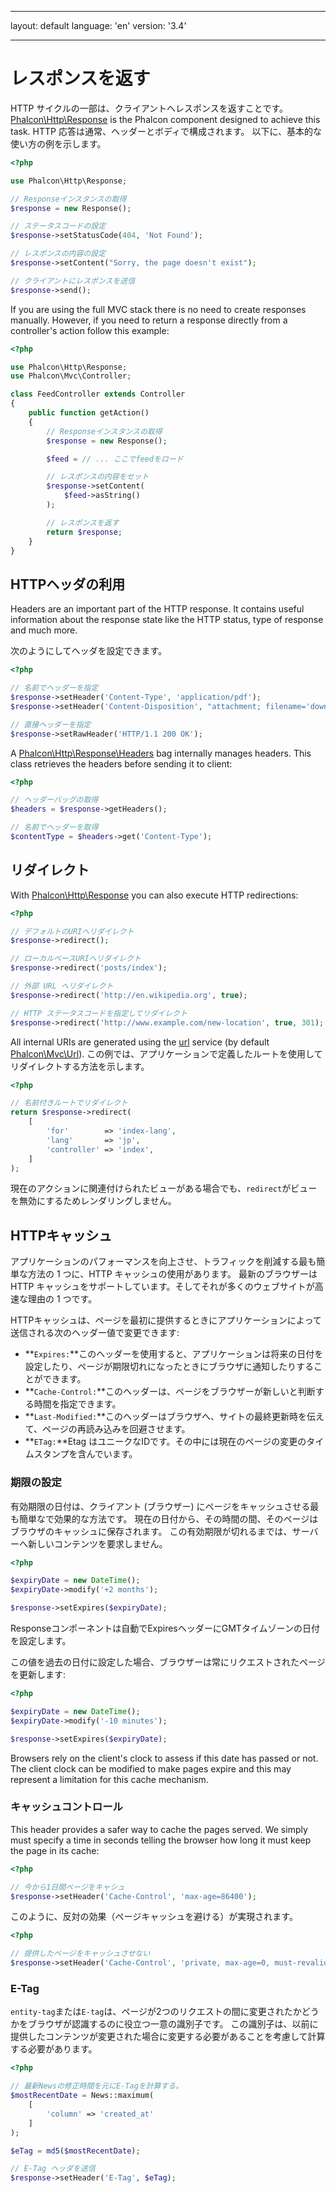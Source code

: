 * * *

layout: default language: 'en' version: '3.4'

* * *

<a name='overview'></a>

# レスポンスを返す

HTTP サイクルの一部は、クライアントへレスポンスを返すことです。 [Phalcon\Http\Response](api/Phalcon_Http_Response) is the Phalcon component designed to achieve this task. HTTP 応答は通常、ヘッダーとボディで構成されます。 以下に、基本的な使い方の例を示します。

```php
<?php

use Phalcon\Http\Response;

// Responseインスタンスの取得
$response = new Response();

// ステータスコードの設定
$response->setStatusCode(404, 'Not Found');

// レスポンスの内容の設定
$response->setContent("Sorry, the page doesn't exist");

// クライアントにレスポンスを送信
$response->send();
```

If you are using the full MVC stack there is no need to create responses manually. However, if you need to return a response directly from a controller's action follow this example:

```php
<?php

use Phalcon\Http\Response;
use Phalcon\Mvc\Controller;

class FeedController extends Controller
{
    public function getAction()
    {
        // Responseインスタンスの取得
        $response = new Response();

        $feed = // ... ここでfeedをロード

        // レスポンスの内容をセット
        $response->setContent(
            $feed->asString()
        );

        // レスポンスを返す
        return $response;
    }
}
```

<a name='working-with-headers'></a>

## HTTPヘッダの利用

Headers are an important part of the HTTP response. It contains useful information about the response state like the HTTP status, type of response and much more.

次のようにしてヘッダを設定できます。

```php
<?php

// 名前でヘッダーを指定
$response->setHeader('Content-Type', 'application/pdf');
$response->setHeader('Content-Disposition', "attachment; filename='downloaded.pdf'");

// 直接ヘッダーを指定
$response->setRawHeader('HTTP/1.1 200 OK');
```

A [Phalcon\Http\Response\Headers](api/Phalcon_Http_Response_Headers) bag internally manages headers. This class retrieves the headers before sending it to client:

```php
<?php

// ヘッダーバッグの取得
$headers = $response->getHeaders();

// 名前でヘッダーを取得
$contentType = $headers->get('Content-Type');
```

<a name='redirections'></a>

## リダイレクト

With [Phalcon\Http\Response](api/Phalcon_Http_Response) you can also execute HTTP redirections:

```php
<?php

// デフォルトのURIへリダイレクト
$response->redirect();

// ローカルベースURIへリダイレクト
$response->redirect('posts/index');

// 外部 URL へリダイレクト
$response->redirect('http://en.wikipedia.org', true);

// HTTP ステータスコードを指定してリダイレクト
$response->redirect('http://www.example.com/new-location', true, 301);
```

All internal URIs are generated using the [url](/3.4/en/url) service (by default [Phalcon\Mvc\Url](api/Phalcon_Mvc_Url)). この例では、アプリケーションで定義したルートを使用してリダイレクトする方法を示します。

```php
<?php

// 名前付きルートでリダイレクト
return $response->redirect(
    [
        'for'        => 'index-lang',
        'lang'       => 'jp',
        'controller' => 'index',
    ]
);
```

現在のアクションに関連付けられたビューがある場合でも、`redirect`がビューを無効にするためレンダリングしません。

<a name='http-cache'></a>

## HTTPキャッシュ

アプリケーションのパフォーマンスを向上させ、トラフィックを削減する最も簡単な方法の 1 つに、HTTP キャッシュの使用があります。 最新のブラウザーは HTTP キャッシュをサポートしています。そしてそれが多くのウェブサイトが高速な理由の 1 つです。

HTTPキャッシュは、ページを最初に提供するときにアプリケーションによって送信される次のヘッダー値で変更できます:

* **`Expires:`**このヘッダーを使用すると、アプリケーションは将来の日付を設定したり、ページが期限切れになったときにブラウザに通知したりすることができます。
* **`Cache-Control:`**このヘッダーは、ページをブラウザーが新しいと判断する時間を指定できます。
* **`Last-Modified:`**このヘッダーはブラウザへ、サイトの最終更新時を伝えて、ページの再読み込みを回避させます。
* **`ETag:`**Etag はユニークなIDです。その中には現在のページの変更のタイムスタンプを含んでいます。

<a name='http-cache-expiration-time'></a>

### 期限の設定

有効期限の日付は、クライアント (ブラウザー) にページをキャッシュさせる最も簡単なで効果的な方法です。 現在の日付から、その時間の間、そのページはブラウザのキャッシュに保存されます。 この有効期限が切れるまでは、サーバーへ新しいコンテンツを要求しません。

```php
<?php

$expiryDate = new DateTime();
$expiryDate->modify('+2 months');

$response->setExpires($expiryDate);
```

Responseコンポーネントは自動でExpiresヘッダーにGMTタイムゾーンの日付を設定します。

この値を過去の日付に設定した場合、ブラウザーは常にリクエストされたページを更新します:

```php
<?php

$expiryDate = new DateTime();
$expiryDate->modify('-10 minutes');

$response->setExpires($expiryDate);
```

Browsers rely on the client's clock to assess if this date has passed or not. The client clock can be modified to make pages expire and this may represent a limitation for this cache mechanism.

<a name='http-cache-control'></a>

### キャッシュコントロール

This header provides a safer way to cache the pages served. We simply must specify a time in seconds telling the browser how long it must keep the page in its cache:

```php
<?php

// 今から1日間ページをキャシュ
$response->setHeader('Cache-Control', 'max-age=86400');
```

このように、反対の効果（ページキャッシュを避ける）が実現されます。

```php
<?php

// 提供したページをキャッシュさせない
$response->setHeader('Cache-Control', 'private, max-age=0, must-revalidate');
```

<a name='http-cache-etag'></a>

### E-Tag

`entity-tag`または`E-tag`は、ページが2つのリクエストの間に変更されたかどうかをブラウザが認識するのに役立つ一意の識別子です。 この識別子は、以前に提供したコンテンツが変更された場合に変更する必要があることを考慮して計算する必要があります。

```php
<?php

// 最新Newsの修正時間を元にE-Tagを計算する。
$mostRecentDate = News::maximum(
    [
        'column' => 'created_at'
    ]
);

$eTag = md5($mostRecentDate);

// E-Tag ヘッダを送信
$response->setHeader('E-Tag', $eTag);
```
